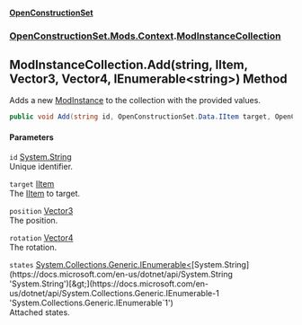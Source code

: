 #### [OpenConstructionSet](index.md 'index')
### [OpenConstructionSet.Mods.Context](index.md#OpenConstructionSet_Mods_Context 'OpenConstructionSet.Mods.Context').[ModInstanceCollection](0uExS63t3Fj8LbKEgspDWg.md 'OpenConstructionSet.Mods.Context.ModInstanceCollection')
## ModInstanceCollection.Add(string, IItem, Vector3, Vector4, IEnumerable&lt;string&gt;) Method
Adds a new [ModInstance](JIzdqVYB5Fwi0oO9xcHLVw.md 'OpenConstructionSet.Mods.ModInstance') to the collection with the provided values.  
```csharp
public void Add(string id, OpenConstructionSet.Data.IItem target, OpenConstructionSet.Data.Vector3 position, OpenConstructionSet.Data.Vector4 rotation, System.Collections.Generic.IEnumerable<string> states);
```
#### Parameters
<a name='OpenConstructionSet_Mods_Context_ModInstanceCollection_Add(string_OpenConstructionSet_Data_IItem_OpenConstructionSet_Data_Vector3_OpenConstructionSet_Data_Vector4_System_Collections_Generic_IEnumerable_string_)_id'></a>
`id` [System.String](https://docs.microsoft.com/en-us/dotnet/api/System.String 'System.String')  
Unique identifier.
  
<a name='OpenConstructionSet_Mods_Context_ModInstanceCollection_Add(string_OpenConstructionSet_Data_IItem_OpenConstructionSet_Data_Vector3_OpenConstructionSet_Data_Vector4_System_Collections_Generic_IEnumerable_string_)_target'></a>
`target` [IItem](1xw59+1PxAxgqAyD92DMNg.md 'OpenConstructionSet.Data.IItem')  
The [IItem](1xw59+1PxAxgqAyD92DMNg.md 'OpenConstructionSet.Data.IItem') to target.
  
<a name='OpenConstructionSet_Mods_Context_ModInstanceCollection_Add(string_OpenConstructionSet_Data_IItem_OpenConstructionSet_Data_Vector3_OpenConstructionSet_Data_Vector4_System_Collections_Generic_IEnumerable_string_)_position'></a>
`position` [Vector3](MD18vFNSqWpKLqjpcCopBw.md 'OpenConstructionSet.Data.Vector3')  
The position.
  
<a name='OpenConstructionSet_Mods_Context_ModInstanceCollection_Add(string_OpenConstructionSet_Data_IItem_OpenConstructionSet_Data_Vector3_OpenConstructionSet_Data_Vector4_System_Collections_Generic_IEnumerable_string_)_rotation'></a>
`rotation` [Vector4](jzKTjk4swm94jQ1SgGBzAQ.md 'OpenConstructionSet.Data.Vector4')  
The rotation.
  
<a name='OpenConstructionSet_Mods_Context_ModInstanceCollection_Add(string_OpenConstructionSet_Data_IItem_OpenConstructionSet_Data_Vector3_OpenConstructionSet_Data_Vector4_System_Collections_Generic_IEnumerable_string_)_states'></a>
`states` [System.Collections.Generic.IEnumerable&lt;](https://docs.microsoft.com/en-us/dotnet/api/System.Collections.Generic.IEnumerable-1 'System.Collections.Generic.IEnumerable`1')[System.String](https://docs.microsoft.com/en-us/dotnet/api/System.String 'System.String')[&gt;](https://docs.microsoft.com/en-us/dotnet/api/System.Collections.Generic.IEnumerable-1 'System.Collections.Generic.IEnumerable`1')  
Attached states.
  
